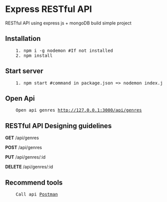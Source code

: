 # Express RESTful API
RESTful API  using express js + mongoDB  build  simple project

## Installation

<pre>
    1. npm i -g nodemon #If not installed
    2. npm install
</pre>

## Start server

<pre>
    1. npm start #command in package.json => nodemon index.js
</pre>

## Open Api

<pre>
    Open api genres <a href="http://127.0.0.1:3000/api/genres">http://127.0.0.1:3000/api/genres</a>  
</pre>

## RESTful API Designing guidelines 

<p>
    <b>GET</b>      /api/genres
</p>
<p>
    <b>POST</b>     /api/genres
</p>
<p>
    <b>PUT</b>      /api/genres/:id
</p>
<p>
    <b>DELETE</b>   /api/genres/:id
</p>

## Recommend tools 

<pre>
    Call api <a href="https://www.getpostman.com/">Postman</a>
</pre>
